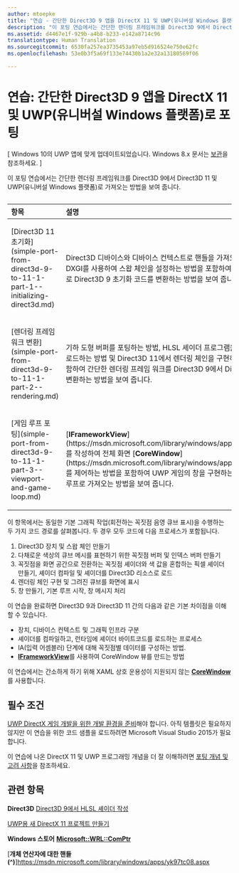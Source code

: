 ```yaml
---
author: mtoepke
title: "연습 - 간단한 Direct3D 9 앱을 DirectX 11 및 UWP(유니버설 Windows 플랫폼)로 포팅"
description: "이 포팅 연습에서는 간단한 렌더링 프레임워크를 Direct3D 9에서 Direct3D 11 및 UWP(유니버설 Windows 플랫폼)로 가져오는 방법을 보여 줍니다."
ms.assetid: d4467e1f-929b-a4b8-b233-e142a8714c96
translationtype: Human Translation
ms.sourcegitcommit: 6530fa257ea3735453a97eb5d916524e750e62fc
ms.openlocfilehash: 53e0b3f5a69f133e74430b1a2e32a13180569f06

---
```


# 연습: 간단한 Direct3D 9 앱을 DirectX 11 및 UWP(유니버설 Windows 플랫폼)로 포팅


\[ Windows 10의 UWP 앱에 맞게 업데이트되었습니다. Windows 8.x 문서는 [보관](http://go.microsoft.com/fwlink/p/?linkid=619132)을 참조하세요. \]

이 포팅 연습에서는 간단한 렌더링 프레임워크를 Direct3D 9에서 Direct3D 11 및 UWP(유니버설 Windows 플랫폼)로 가져오는 방법을 보여 줍니다.
## 
<table>
<colgroup>
<col width="50%" />
<col width="50%" />
</colgroup>
<thead>
<tr class="header">
<th align="left">항목</th>
<th align="left">설명</th>
</tr>
</thead>
<tbody>
<tr class="odd">
<td align="left"><p>[Direct3D 11 초기화](simple-port-from-direct3d-9-to-11-1-part-1--initializing-direct3d.md)</p></td>
<td align="left"><p>Direct3D 디바이스와 디바이스 컨텍스트로 핸들을 가져오는 방법 및 DXGI를 사용하여 스왑 체인을 설정하는 방법을 포함하여 Direct3D 11로 Direct3D 9 초기화 코드를 변환하는 방법을 보여 줍니다.</p></td>
</tr>
<tr class="even">
<td align="left"><p>[렌더링 프레임워크 변환](simple-port-from-direct3d-9-to-11-1-part-2--rendering.md)</p></td>
<td align="left"><p>기하 도형 버퍼를 포팅하는 방법, HLSL 셰이더 프로그램을 컴파일하고 로드하는 방법 및 Direct3D 11에서 렌더링 체인을 구현하는 방법을 포함하여 간단한 렌더링 프레임 워크를 Direct3D 9에서 Direct3D 11로 변환하는 방법을 보여 줍니다.</p></td>
</tr>
<tr class="odd">
<td align="left"><p>[게임 루프 포팅](simple-port-from-direct3d-9-to-11-1-part-3--viewport-and-game-loop.md)</p></td>
<td align="left"><p>[<strong>IFrameworkView</strong>](https://msdn.microsoft.com/library/windows/apps/hh700478)를 작성하여 전체 화면 [<strong>CoreWindow</strong>](https://msdn.microsoft.com/library/windows/apps/br208225)를 제어하는 방법을 포함하여 UWP 게임의 창을 구현하는 방법 및 게임 루프로 가져오는 방법을 보여 줍니다.</p></td>
</tr>
</tbody>
</table>

 

이 항목에서는 동일한 기본 그래픽 작업(회전하는 꼭짓점 음영 큐브 표시)을 수행하는 두 가지 코드 경로를 살펴봅니다. 두 경우 모두 코드에 다음 프로세스가 포함됩니다.

1.  Direct3D 장치 및 스왑 체인 만들기
2.  다채로운 색상의 큐브 메시를 표현하기 위한 꼭짓점 버퍼 및 인덱스 버퍼 만들기
3.  꼭짓점을 화면 공간으로 전환하는 꼭짓점 셰이더와 색 값을 혼합하는 픽셀 셰이더 만들기, 셰이더 컴파일 및 셰이더를 Direct3D 리소스로 로드
4.  렌더링 체인 구현 및 그려진 큐브를 화면에 표시
5.  창 만들기, 기본 루프 시작, 창 메시지 처리

이 연습을 완료하면 Direct3D 9과 Direct3D 11 간의 다음과 같은 기본 차이점을 이해할 수 있습니다.

-   장치, 디바이스 컨텍스트 및 그래픽 인프라 구분
-   셰이더를 컴파일하고, 런타임에 셰이더 바이트코드를 로드하는 프로세스
-   IA(입력 어셈블러) 단계에 대해 꼭짓점별 데이터를 구성하는 방법.
-   [**IFrameworkView**](https://msdn.microsoft.com/library/windows/apps/hh700478)를 사용하여 CoreWindow 뷰를 만드는 방법

이 연습에서는 간소하게 하기 위해 XAML 상호 운용성이 지원되지 않는 [**CoreWindow**](https://msdn.microsoft.com/library/windows/apps/br208225)를 사용합니다.

## 필수 조건


[UWP DirectX 게임 개발을 위한 개발 환경을 준비](prepare-your-dev-environment-for-windows-store-directx-game-development.md)해야 합니다. 아직 템플릿은 필요하지 않지만 이 연습을 위한 코드 샘플을 로드하려면 Microsoft Visual Studio 2015가 필요합니다.

이 연습에 나온 DirectX 11 및 UWP 프로그래밍 개념을 더 잘 이해하려면 [포팅 개념 및 고려 사항](porting-considerations.md)을 참조하세요.

## 관련 항목


**Direct3D**
[Direct3D 9에서 HLSL 셰이더 작성](https://msdn.microsoft.com/library/windows/desktop/bb944006)

[UWP용 새 DirectX 11 프로젝트 만들기](user-interface.md)

**Windows 스토어**
[**Microsoft::WRL::ComPtr**](https://msdn.microsoft.com/library/windows/apps/br244983.aspx)

[**개체 연산자에 대한 핸들(^)**]https://msdn.microsoft.com/library/windows/apps/yk97tc08.aspx

 

 







<!--HONumber=Aug16_HO3-->


